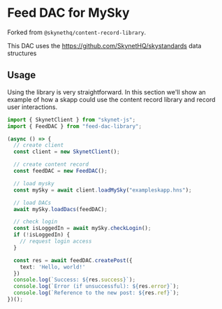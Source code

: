 # Feed DAC for MySky

Forked from `@skynethq/content-record-library`.

This DAC uses the https://github.com/SkynetHQ/skystandards data structures

## Usage

Using the library is very straightforward. In this section we'll show an example
of how a skapp could use the content record library and record user interactions.

```typescript
import { SkynetClient } from "skynet-js";
import { FeedDAC } from "feed-dac-library";

(async () => {
  // create client
  const client = new SkynetClient();

  // create content record
  const feedDAC = new FeedDAC();

  // load mysky
  const mySky = await client.loadMySky("exampleskapp.hns");

  // load DACs
  await mySky.loadDacs(feedDAC);

  // check login
  const isLoggedIn = await mySky.checkLogin();
  if (!isLoggedIn) {
    // request login access
  }

  const res = await feedDAC.createPost({
    text: 'Hello, world!'
  })
  console.log(`Success: ${res.success}`);
  console.log(`Error (if unsuccessful): ${res.error}`);
  console.log(`Reference to the new post: ${res.ref}`);
})();
```
